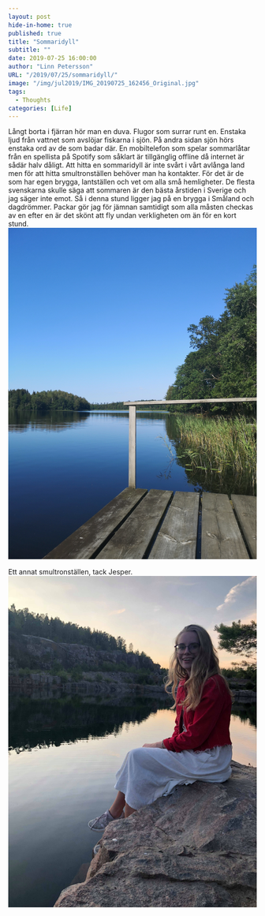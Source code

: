 ```yaml
---
layout: post
hide-in-home: true
published: true
title: "Sommaridyll"
subtitle: ""
date: 2019-07-25 16:00:00
author: "Linn Petersson"
URL: "/2019/07/25/sommaridyll/"
image: "/img/jul2019/IMG_20190725_162456_Original.jpg"
tags:
  - Thoughts
categories: [Life]
---
```


Långt borta i fjärran hör man en duva. Flugor som surrar runt en. Enstaka ljud från vattnet som avslöjar fiskarna i sjön. På andra sidan sjön hörs enstaka ord av de som badar där. En mobiltelefon som spelar sommarlåtar från en spellista på Spotify som såklart är tillgänglig offline då internet är sådär halv dåligt. Att hitta en sommaridyll är inte svårt i vårt avlånga land men för att hitta smultronställen behöver man ha kontakter. För det är de som har egen brygga, lantställen och vet om alla små hemligheter. De flesta svenskarna skulle säga att sommaren är den bästa årstiden i Sverige och jag säger inte emot. Så i denna stund ligger jag på en brygga i Småland och dagdrömmer. Packar gör jag för jämnan samtidigt som alla måsten checkas av en efter en är det skönt att fly undan verkligheten om än för en kort stund.
![](/img/jul2019/IMG_20190725_162456_Original.jpg)

Ett annat smultronställen, tack Jesper.
![](/img/jul2019/received_420789795314638_Original.jpg)
